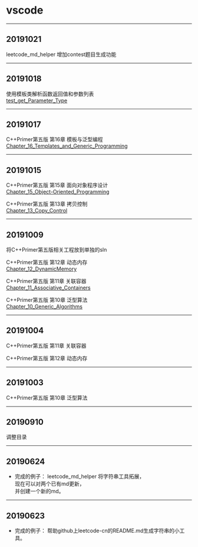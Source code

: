 # vscode



---
## 20191021
leetcode_md_helper
增加contest题目生成功能

---
## 20191018
使用模板类解析函数返回值和参数列表  
[test_get_Parameter_Type](./Test_Interview/test_get_Parameter_Type/test_get_Parameter_Type.cpp)


---
## 20191017
C++Primer第五版 第16章 模板与泛型编程  
[Chapter_16_Templates_and_Generic_Programming](./test_cpp_primer/Chapter_16_Templates_and_Generic_Programming/Chapter_16_Templates_and_Generic_Programming.cpp)  

---
## 20191015
C++Primer第五版 第15章 面向对象程序设计  
[Chapter_15_Object-Oriented_Programming](./test_cpp_primer/Chapter_15_Object-Oriented_Programming/Chapter_15_Object-Oriented_Programming.cpp)

C++Primer第五版 第13章 拷贝控制  
[Chapter_13_Copy_Control](./test_cpp_primer/Chapter_13_Copy_Control/Chapter_13_Copy_Control.cpp)


---
## 20191009
将C++Primer第五版相关工程放到单独的sln

C++Primer第五版 第12章 动态内存  
[Chapter_12_DynamicMemory](./test_cpp_primer/Chapter_12_DynamicMemory/Chapter_12_DynamicMemory.cpp)  

C++Primer第五版 第11章 关联容器  
[Chapter_11_Associative_Containers](./test_cpp_primer/Chapter_11_Associative_Containers/Chapter_11_Associative_Containers.cpp)  

C++Primer第五版 第10章 泛型算法  
[Chapter_10_Generic_Algorithms](./test_cpp_primer/Chapter_10_Generic_Algorithms/Chapter_10_Generic_Algorithms.cpp)


---
## 20191004
C++Primer第五版 第11章 关联容器  

C++Primer第五版 第12章 动态内存  

---
## 20191003
C++Primer第五版 第10章 泛型算法  

---
## 20190910
调整目录

---
## 20190624

* 完成的例子：
leetcode_md_helper
将字符串工具拓展，  
现在可以对两个已有md更新，  
并创建一个新的md。  

---
## 20190623

* 完成的例子：
帮助github上leetcode-cn的README.md生成字符串的小工具。  

